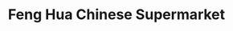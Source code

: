 ---
title: "Feng Hua Chinese Supermarket"
url: /bournemouth/feng-hua-chinese-supermarket/
shop: Lebensmittel
---